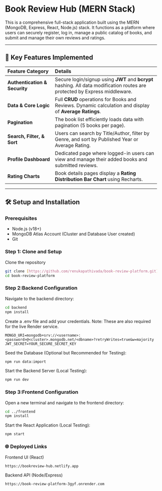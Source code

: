 # Book Review Hub (MERN Stack)


This is a comprehensive full-stack application built using the MERN (MongoDB, Express, React, Node.js) stack. It functions as a platform where users can securely register, log in, manage a public catalog of books, and submit and manage their own reviews and ratings.

---


## 🌟 Key Features Implemented

| Feature Category | Details |
| :--- | :--- |
| **Authentication & Security** | Secure login/signup using **JWT** and **bcrypt** hashing. All data modification routes are protected by Express middleware. |
| **Data & Core Logic** | Full **CRUD** operations for Books and Reviews. Dynamic calculation and display of **Average Ratings**. |
| **Pagination** | The book list efficiently loads data with pagination (5 books per page). |
| **Search, Filter, & Sort** | Users can search by Title/Author, filter by Genre, and sort by Published Year or Average Rating. |
| **Profile Dashboard** | Dedicated page where logged-in users can view and manage their added books and submitted reviews. |
| **Rating Charts** | Book details pages display a **Rating Distribution Bar Chart** using Recharts. |

---


## 🛠️ Setup and Installation

### Prerequisites

* Node.js (v18+)
* MongoDB Atlas Account (Cluster and Database User created)
* Git

### Step 1: Clone and Setup

Clone the repository

```bash
git clone [https://github.com/renukapathivada/book-review-platform.git](https://github.com/renukapathivada/book-review-platform.git)
cd book-review-platform
```
### Step 2:Backend Configuration
Navigate to the backend directory:

```bash
cd backend
npm install
```
Create a .env file and add your credentials. Note: These are also required for the live Render service.
```
MONGO_URI=mongodb+srv://<username>:<password>@<cluster>.mongodb.net/<dbname>?retryWrites=true&w=majority
JWT_SECRET=YOUR_SECURE_SECRET_KEY
```
Seed the Database (Optional but Recommended for Testing):
```bash
npm run data:import
```
Start the Backend Server (Local Testing):
```bash
npm run dev
```

### Step 3:Frontend Configuration

Open a new terminal and navigate to the frontend directory:
```bash
cd ../frontend
npm install
```
Start the React Application (Local Testing):
```bash
npm start
```
### 🌐 Deployed Links 
Frontend UI (React)
```bash
https://bookreview-hub.netlify.app
```
Backend API (Node/Express)
```bash
https://book-review-platform-3gyf.onrender.com
```
